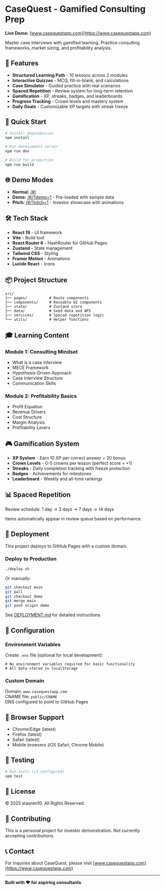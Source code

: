# CaseQuest - Gamified Consulting Prep

**Live Demo:** [www.casequestapp.com](https://www.casequestapp.com)

Master case interviews with gamified learning. Practice consulting frameworks, market sizing, and profitability analysis.

## 🎯 Features

- **Structured Learning Path** - 10 lessons across 2 modules
- **Interactive Quizzes** - MCQ, fill-in-blank, and calculations
- **Case Simulator** - Guided practice with real scenarios
- **Spaced Repetition** - Review system for long-term retention
- **Gamification** - XP, streaks, badges, and leaderboards
- **Progress Tracking** - Crown levels and mastery system
- **Daily Goals** - Customizable XP targets with streak freeze

## 🚀 Quick Start

```bash
# Install dependencies
npm install

# Run development server
npm run dev

# Build for production
npm run build
```

## 🌐 Demo Modes

- **Normal:** [/#/](https://www.casequestapp.com/#/)
- **Demo:** [/#/?demo=1](https://www.casequestapp.com/#/?demo=1) - Pre-loaded with sample data
- **Pitch:** [/#/?pitch=1](https://www.casequestapp.com/#/?pitch=1) - Investor showcase with animations

## 🛠️ Tech Stack

- **React 19** - UI framework
- **Vite** - Build tool
- **React Router 6** - HashRouter for GitHub Pages
- **Zustand** - State management
- **Tailwind CSS** - Styling
- **Framer Motion** - Animations
- **Lucide React** - Icons

## 📦 Project Structure

```
src/
├── pages/          # Route components
├── components/     # Reusable UI components
├── state/          # Zustand store
├── data/           # Seed data and API
├── services/       # Spaced repetition logic
└── utils/          # Helper functions
```

## 🎓 Learning Content

### Module 1: Consulting Mindset
- What is a case interview
- MECE Framework
- Hypothesis-Driven Approach
- Case Interview Structure
- Communication Skills

### Module 2: Profitability Basics
- Profit Equation
- Revenue Drivers
- Cost Structure
- Margin Analysis
- Profitability Levers

## 🎮 Gamification System

- **XP System** - Earn 10 XP per correct answer + 20 bonus
- **Crown Levels** - 0-5 crowns per lesson (perfect score = +1)
- **Streaks** - Daily completion tracking with freeze protection
- **Badges** - Achievements for milestones
- **Leaderboard** - Weekly and all-time rankings

## 📊 Spaced Repetition

Review schedule: 1 day → 3 days → 7 days → 14 days

Items automatically appear in review queue based on performance.

## 🚢 Deployment

This project deploys to GitHub Pages with a custom domain.

### Deploy to Production

```bash
./deploy.sh
```

Or manually:

```bash
git checkout main
git pull
git checkout demo
git merge main
git push origin demo
```

See [DEPLOYMENT.md](./DEPLOYMENT.md) for detailed instructions.

## 🔧 Configuration

### Environment Variables

Create `.env` file (optional for local development):

```env
# No environment variables required for basic functionality
# All data stored in localStorage
```

### Custom Domain

Domain: `www.casequestapp.com`  
CNAME file: `public/CNAME`  
DNS configured to point to GitHub Pages

## 📱 Browser Support

- Chrome/Edge (latest)
- Firefox (latest)
- Safari (latest)
- Mobile browsers (iOS Safari, Chrome Mobile)

## 🧪 Testing

```bash
# Run tests (if configured)
npm test
```

## 📄 License

© 2025 stasnim10. All Rights Reserved.

## 🤝 Contributing

This is a personal project for investor demonstration. Not currently accepting contributions.

## 📞 Contact

For inquiries about CaseQuest, please visit [www.casequestapp.com](https://www.casequestapp.com)

---

**Built with ❤️ for aspiring consultants**
